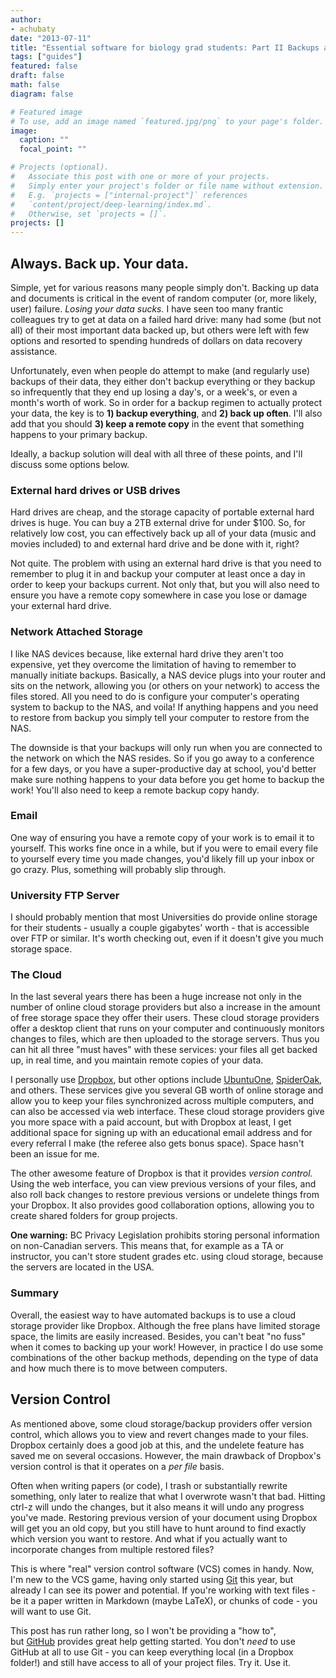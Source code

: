 ```yaml
---
author:
- achubaty
date: "2013-07-11"
title: "Essential software for biology grad students: Part II Backups and Version Control"
tags: ["guides"]
featured: false
draft: false
math: false
diagram: false

# Featured image
# To use, add an image named `featured.jpg/png` to your page's folder.
image:
  caption: ""
  focal_point: ""

# Projects (optional).
#   Associate this post with one or more of your projects.
#   Simply enter your project's folder or file name without extension.
#   E.g. `projects = ["internal-project"]` references
#   `content/project/deep-learning/index.md`.
#   Otherwise, set `projects = []`.
projects: []
---
```


## Always. Back up. Your data.

Simple, yet for various reasons many people simply don't. Backing up data and documents is critical in the event of random computer (or, more likely, user) failure. *Losing your data sucks.* I have seen too many frantic colleagues try to get at data on a failed hard drive: many had some (but not all) of their most important data backed up, but others were left with few options and resorted to spending hundreds of dollars on data recovery assistance.

Unfortunately, even when people do attempt to make (and regularly use) backups of their data, they either don't backup everything or they backup so infrequently that they end up losing a day's, or a week's, or even a month's worth of work. So in order for a backup regimen to actually protect your data, the key is to **1) backup everything**, and **2) back up often**. I'll also add that you should **3) keep a remote copy** in the event that something happens to your primary backup.

Ideally, a backup solution will deal with all three of these points, and I'll discuss some options below.

### External hard drives or USB drives

Hard drives are cheap, and the storage capacity of portable external hard drives is huge. You can buy a 2TB external drive for under $100. So, for relatively low cost, you can effectively back up all of your data (music and movies included) to and external hard drive and be done with it, right?

Not quite. The problem with using an external hard drive is that you need to remember to plug it in and backup your computer at least once a day in order to keep your backups current. Not only that, but you will also need to ensure you have a remote copy somewhere in case you lose or damage your external hard drive.

### Network Attached Storage

I like NAS devices because, like external hard drive they aren't too expensive, yet they overcome the limitation of having to remember to manually initiate backups. Basically, a NAS device plugs into your router and sits on the network, allowing you (or others on your network) to access the files stored. All you need to do is configure your computer's operating system to backup to the NAS, and voila! If anything happens and you need to restore from backup you simply tell your computer to restore from the NAS.

The downside is that your backups will only run when you are connected to the network on which the NAS resides. So if you go away to a conference for a few days, or you have a super-productive day at school, you'd better make sure nothing happens to your data before you get home to backup the work! You'll also need to keep a remote backup copy handy.

### Email

One way of ensuring you have a remote copy of your work is to email it to yourself. This works fine once in a while, but if you were to email every file to yourself every time you made changes, you'd likely fill up your inbox or go crazy. Plus, something will probably slip through.

### University FTP Server

I should probably mention that most Universities do provide online storage for their students - usually a couple gigabytes' worth - that is accessible over FTP or similar. It's worth checking out, even if it doesn't give you much storage space.

### The Cloud

In the last several years there has been a huge increase not only in the number of online cloud storage providers but also a increase in the amount of free storage space they offer their users. These cloud storage providers offer a desktop client that runs on your computer and continuously monitors changes to files, which are then uploaded to the storage servers. Thus you can hit all three "must haves" with these services: your files all get backed up, in real time, and you maintain remote copies of your data.

I personally use <a href="http://www.dropbox.com">Dropbox</a>, but other options include <a href="https://one.ubuntu.com/">UbuntuOne</a>, <a href="https://spideroak.com/">SpiderOak</a>, and others. These services give you several GB worth of online storage and allow you to keep your files synchronized across multiple computers, and can also be accessed via web interface. These cloud storage providers give you more space with a paid account, but with Dropbox at least, I get additional space for signing up with an educational email address and for every referral I make (the referee also gets bonus space). Space hasn't been an issue for me.

The other awesome feature of Dropbox is that it provides <em>version control.</em> Using the web interface, you can view previous versions of your files, and also roll back changes to restore previous versions or undelete things from your Dropbox. It also provides good collaboration options, allowing you to create shared folders for group projects.

**One warning:** BC Privacy Legislation prohibits storing personal information on non-Canadian servers. This means that, for example as a TA or instructor, you can't store student grades etc. using cloud storage, because the servers are located in the USA.

### Summary

Overall, the easiest way to have automated backups is to use a cloud storage provider like Dropbox. Although the free plans have limited storage space, the limits are easily increased. Besides, you can't beat "no fuss" when it comes to backing up your work! However, in practice I do use some combinations of the other backup methods, depending on the type of data and how much there is to move between computers.

## Version Control

As mentioned above, some cloud storage/backup providers offer version control, which allows you to view and revert changes made to your files. Dropbox certainly does a good job at this, and the undelete feature has saved me on several occasions. However, the main drawback of Dropbox's version control is that it operates on a *per file* basis.

Often when writing papers (or code), I trash or substantially rewrite something, only later to realize that what I overwrote wasn't that bad. Hitting ctrl-z will undo the changes, but it also means it will undo any progress you've made. Restoring previous version of your document using Dropbox will get you an old copy, but you still have to hunt around to find exactly which version you want to restore. And what if you actually want to incorporate changes from multiple restored files?

This is where "real" version control software (VCS) comes in handy. Now, I'm new to the VCS game, having only started using <a href="https://github.com/">Git</a> this year, but already I can see its power and potential. If you're working with text files - be it a paper written in Markdown (maybe LaTeX), or chunks of code - you will want to use Git.

This post has run rather long, so I won't be providing a "how to", but [GitHub](https://github.com/) provides great help getting started. You don't *need* to use GitHub at all to use Git - you can keep everything local (in a Dropbox folder!) and still have access to all of your project files. Try it. Use it.

